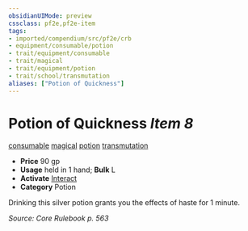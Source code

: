 ```yaml
---
obsidianUIMode: preview
cssclass: pf2e,pf2e-item
tags:
- imported/compendium/src/pf2e/crb
- equipment/consumable/potion
- trait/equipment/consumable
- trait/magical
- trait/equipment/potion
- trait/school/transmutation
aliases: ["Potion of Quickness"]
---
```

# Potion of Quickness *Item 8*  
[consumable](consumable.md)  [magical](magical.md)  [potion](potion.md)  [transmutation](transmutation.md)  

- **Price** 90 gp
- **Usage** held in 1 hand; **Bulk** L
- **Activate** [Interact](interact.md)
- **Category** Potion

Drinking this silver potion grants you the effects of haste for 1 minute.

*Source: Core Rulebook p. 563*